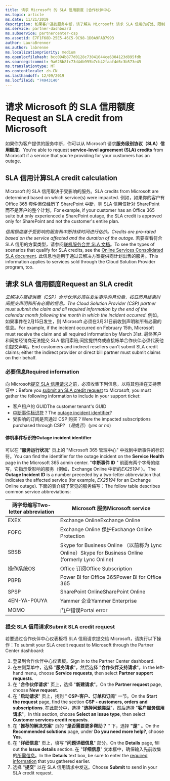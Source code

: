 ```yaml
---
title: 请求 Microsoft 的 SLA 信用额度 |合作伙伴中心
ms.topic: article
ms.date: 11/21/2019
description: 如果客户遇到服务中断，请了解从 Microsoft 请求 SLA 信用的好处、限制和过程。
ms.service: partner-dashboard
ms.subservice: partnercenter-csp
ms.assetid: E7F1F68D-25E5-46C5-9C98-1D0A9FAB7993
author: LauraBrenner
ms.author: labrenne
ms.localizationpriority: medium
ms.openlocfilehash: bcc094b877d0128c73041044ce6304123d895fdb
ms.sourcegitcommit: 9a628b8fc73d4db995b7cb42faaf4d6c3b573e45
ms.translationtype: MT
ms.contentlocale: zh-CN
ms.lasthandoff: 12/09/2019
ms.locfileid: "74943140"
---
```

# <a name="request-an-sla-credit-from-microsoft"></a><span data-ttu-id="81bb5-103">请求 Microsoft 的 SLA 信用额度</span><span class="sxs-lookup"><span data-stu-id="81bb5-103">Request an SLA credit from Microsoft</span></span> 

<span data-ttu-id="81bb5-104">如果你为客户提供的服务中断，你可以从 Microsoft 请求**服务级别协议（SLA）信用额度**。</span><span class="sxs-lookup"><span data-stu-id="81bb5-104">You're able to request **service-level agreement (SLA) credits** from Microsoft if a service that you're providing for your customers has an outage.</span></span>

## <a name="sla-credit-calculation"></a><span data-ttu-id="81bb5-105">SLA 信用计算</span><span class="sxs-lookup"><span data-stu-id="81bb5-105">SLA credit calculation</span></span>

<span data-ttu-id="81bb5-106">Microsoft 的 SLA 信用取决于受影响的服务。</span><span class="sxs-lookup"><span data-stu-id="81bb5-106">SLA credits from Microsoft are determined based on which service(s) were impacted.</span></span> <span data-ttu-id="81bb5-107">例如，如果你的客户有 Office 365 套件但仅经历了 SharePoint 中断，则 SLA 信用仅针对 SharePoint 而不是客户的整个计划。</span><span class="sxs-lookup"><span data-stu-id="81bb5-107">For example, if your customer has an Office 365 suite but only experienced a SharePoint outage, the SLA credit is approved only for SharePoint and not the customer's entire plan.</span></span>

<span data-ttu-id="81bb5-108">*信用额度基于受影响的服务和中断持续时间进行估价。*</span><span class="sxs-lookup"><span data-stu-id="81bb5-108">*Credits are pro-rated based on the service affected and the duration of the outage.*</span></span> <span data-ttu-id="81bb5-109">若要查看符合 SLA 信用的方案类型，请参阅[联机服务合并 SLA 文档](http://www.microsoftvolumelicensing.com/DocumentSearch.aspx?Mode=3&DocumentTypeId=37)。</span><span class="sxs-lookup"><span data-stu-id="81bb5-109">To see the types of scenarios that qualify for SLA credits, see the [Online Services Consolidated SLA document](http://www.microsoftvolumelicensing.com/DocumentSearch.aspx?Mode=3&DocumentTypeId=37).</span></span> <span data-ttu-id="81bb5-110">此信息也适用于通过云解决方案提供商计划出售的服务。</span><span class="sxs-lookup"><span data-stu-id="81bb5-110">This information applies to services sold through the Cloud Solution Provider program, too.</span></span>

## <a name="request-an-sla-credit"></a><span data-ttu-id="81bb5-111">请求 SLA 信用额度</span><span class="sxs-lookup"><span data-stu-id="81bb5-111">Request an SLA credit</span></span>

<span data-ttu-id="81bb5-112">*云解决方案提供商（CSP）合作伙伴必须在发生事件的月份后，按日历月结束时间提交声明和所有必需的信息。*</span><span class="sxs-lookup"><span data-stu-id="81bb5-112">*The Cloud Solution Provider (CSP) partner must submit the claim and all required information by the end of the calendar month following the month in which the incident occurred.*</span></span> <span data-ttu-id="81bb5-113">例如，如果事件在2月15日发生，则 Microsoft 必须在3月31日前收到声明和所有必需的信息。</span><span class="sxs-lookup"><span data-stu-id="81bb5-113">For example, if the incident occurred on February 15th, Microsoft must receive the claim and all required information by March 31st.</span></span> <span data-ttu-id="81bb5-114">最终客户和间接经销商无法提交 SLA 信用索赔;间接提供商或直接帐单合作伙伴必须代表他们提交声明。</span><span class="sxs-lookup"><span data-stu-id="81bb5-114">End customers and indirect resellers can't submit SLA credit claims; either the indirect provider or direct bill partner must submit claims on their behalf.</span></span>

### <a name="required-information"></a><span data-ttu-id="81bb5-115">必要信息</span><span class="sxs-lookup"><span data-stu-id="81bb5-115">Required information</span></span>

<span data-ttu-id="81bb5-116">向 Microsoft[提交 SLA 信用请求](#submit-sla-credit-request)之前，必须收集下列信息，以将其包括在支持票证中：</span><span class="sxs-lookup"><span data-stu-id="81bb5-116">Before you [submit an SLA credit request](#submit-sla-credit-request) to Microsoft, you must gather the following information to include in your support ticket:</span></span>

- <span data-ttu-id="81bb5-117">客户租户的 GUID</span><span class="sxs-lookup"><span data-stu-id="81bb5-117">The customer tenant's GUID</span></span>
- <span data-ttu-id="81bb5-118">[中断事件标识符](#outage-incident-identifier)？</span><span class="sxs-lookup"><span data-stu-id="81bb5-118">The [outage incident identifier](#outage-incident-identifier)?</span></span>
- <span data-ttu-id="81bb5-119">受影响的订阅是否通过 CSP 购买？</span><span class="sxs-lookup"><span data-stu-id="81bb5-119">Were the impacted subscriptions purchased through CSP?</span></span> <span data-ttu-id="81bb5-120">（*是*或*否*）</span><span class="sxs-lookup"><span data-stu-id="81bb5-120">(*yes* or *no*)</span></span>

#### <a name="outage-incident-identifier"></a><span data-ttu-id="81bb5-121">停机事件标识符</span><span class="sxs-lookup"><span data-stu-id="81bb5-121">Outage incident identifier</span></span>

<span data-ttu-id="81bb5-122">可以在 "**服务运行状况**" 页上的 "Microsoft 365 管理中心" 中找到中断事件的标识符。</span><span class="sxs-lookup"><span data-stu-id="81bb5-122">You can find the identifier for the outage incident on the **Service Health** page in the Microsoft 365 admin center.</span></span> <span data-ttu-id="81bb5-123">"**中断事件 ID** " 前面有两个字母的缩写，它指示受影响的服务（例如，Exchange Online 中断的*EX25194* ）。</span><span class="sxs-lookup"><span data-stu-id="81bb5-123">The **Outage Incident ID** is a number preceded by a two-letter abbreviation that indicates the affected service (for example, *EX25194* for an Exchange Online outage).</span></span> <span data-ttu-id="81bb5-124">下面的表介绍了常见的服务缩写：</span><span class="sxs-lookup"><span data-stu-id="81bb5-124">The follow table describes common service abbreviations:</span></span>

| <span data-ttu-id="81bb5-125">两字母缩写</span><span class="sxs-lookup"><span data-stu-id="81bb5-125">Two-letter abbreviation</span></span> | <span data-ttu-id="81bb5-126">Microsoft 服务</span><span class="sxs-lookup"><span data-stu-id="81bb5-126">Microsoft service</span></span> |
| ----------------------- | ----------------- |
| <span data-ttu-id="81bb5-127">EX</span><span class="sxs-lookup"><span data-stu-id="81bb5-127">EX</span></span> | <span data-ttu-id="81bb5-128">Exchange Online</span><span class="sxs-lookup"><span data-stu-id="81bb5-128">Exchange Online</span></span> |
| <span data-ttu-id="81bb5-129">FO</span><span class="sxs-lookup"><span data-stu-id="81bb5-129">FO</span></span> | <span data-ttu-id="81bb5-130">Exchange Online 保护</span><span class="sxs-lookup"><span data-stu-id="81bb5-130">Exchange Online Protection</span></span> |
| <span data-ttu-id="81bb5-131">SB</span><span class="sxs-lookup"><span data-stu-id="81bb5-131">SB</span></span> | <span data-ttu-id="81bb5-132">Skype for Business Online （以前称为 Lync Online）</span><span class="sxs-lookup"><span data-stu-id="81bb5-132">Skype for Business Online (formerly Lync Online)</span></span> |
| <span data-ttu-id="81bb5-133">操作系统</span><span class="sxs-lookup"><span data-stu-id="81bb5-133">OS</span></span> | <span data-ttu-id="81bb5-134">Office 订阅</span><span class="sxs-lookup"><span data-stu-id="81bb5-134">Office Subscription</span></span> |
| <span data-ttu-id="81bb5-135">PB</span><span class="sxs-lookup"><span data-stu-id="81bb5-135">PB</span></span> | <span data-ttu-id="81bb5-136">Power BI for Office 365</span><span class="sxs-lookup"><span data-stu-id="81bb5-136">Power BI for Office 365</span></span> |
| <span data-ttu-id="81bb5-137">SP</span><span class="sxs-lookup"><span data-stu-id="81bb5-137">SP</span></span> | <span data-ttu-id="81bb5-138">SharePoint Online</span><span class="sxs-lookup"><span data-stu-id="81bb5-138">SharePoint Online</span></span> |
| <span data-ttu-id="81bb5-139">4EN-YA-P0U</span><span class="sxs-lookup"><span data-stu-id="81bb5-139">YA</span></span> | <span data-ttu-id="81bb5-140">Yammer 企业</span><span class="sxs-lookup"><span data-stu-id="81bb5-140">Yammer Enterprise</span></span> |
| <span data-ttu-id="81bb5-141">MO</span><span class="sxs-lookup"><span data-stu-id="81bb5-141">MO</span></span> | <span data-ttu-id="81bb5-142">门户错误</span><span class="sxs-lookup"><span data-stu-id="81bb5-142">Portal error</span></span> |

### <a name="submit-sla-credit-request"></a><span data-ttu-id="81bb5-143">提交 SLA 信用请求</span><span class="sxs-lookup"><span data-stu-id="81bb5-143">Submit SLA credit request</span></span>

<span data-ttu-id="81bb5-144">若要通过合作伙伴中心仪表板将 SLA 信用请求提交给 Microsoft，请执行以下操作：</span><span class="sxs-lookup"><span data-stu-id="81bb5-144">To submit your SLA credit request to Microsoft through the Partner Center dashboard:</span></span>

1. <span data-ttu-id="81bb5-145">登录到合作伙伴中心仪表板。</span><span class="sxs-lookup"><span data-stu-id="81bb5-145">Sign in to the Partner Center dashboard.</span></span>
2. <span data-ttu-id="81bb5-146">在左侧菜单中，选择 "**服务请求**"，然后选择 "**合作伙伴支持请求**"。</span><span class="sxs-lookup"><span data-stu-id="81bb5-146">In the left-hand menu, choose **Service requests**, then select **Partner support requests**.</span></span>
3. <span data-ttu-id="81bb5-147">在 "**合作伙伴请求**" 页上，选择 "**新建请求**"。</span><span class="sxs-lookup"><span data-stu-id="81bb5-147">On the **Partner request** page, choose **New request**.</span></span>
4. <span data-ttu-id="81bb5-148">在 "**启动请求**" 页上，找到 " **CSP-客户、订单和订阅**" 一节。</span><span class="sxs-lookup"><span data-stu-id="81bb5-148">On the **Start the request** page, find the section **CSP - customers, orders and subscriptions**.</span></span> <span data-ttu-id="81bb5-149">在此部分中，选择 "**选择问题类型**"，然后选择 "**客户服务信用请求**"。</span><span class="sxs-lookup"><span data-stu-id="81bb5-149">In this section, choose **Select an issue type**, then select **Customer services credit requests**.</span></span>
5. <span data-ttu-id="81bb5-150">在 "**推荐的解决方案**" 页的 "**是否需要更多帮助？** " 下，选择 **"是"** 。</span><span class="sxs-lookup"><span data-stu-id="81bb5-150">On the **Recommended solutions** page, under **Do you need more help?**, choose **Yes**.</span></span>
6. <span data-ttu-id="81bb5-151">在 "**详细信息**" 页上，填写 "**问题详细信息**" 部分。</span><span class="sxs-lookup"><span data-stu-id="81bb5-151">On the **Details** page, fill out the **Issue details** section.</span></span> <span data-ttu-id="81bb5-152">在 "**详细信息**" 文本框中，确保输入先前收集的[所需信息](#required-information)。</span><span class="sxs-lookup"><span data-stu-id="81bb5-152">In the **Details** text box, be sure to enter the [required information](#required-information) that you gathered earlier.</span></span>
7. <span data-ttu-id="81bb5-153">选择 "**提交**" 以在 SLA 信用请求中发送。</span><span class="sxs-lookup"><span data-stu-id="81bb5-153">Choose **Submit** to send in your SLA credit request.</span></span>
